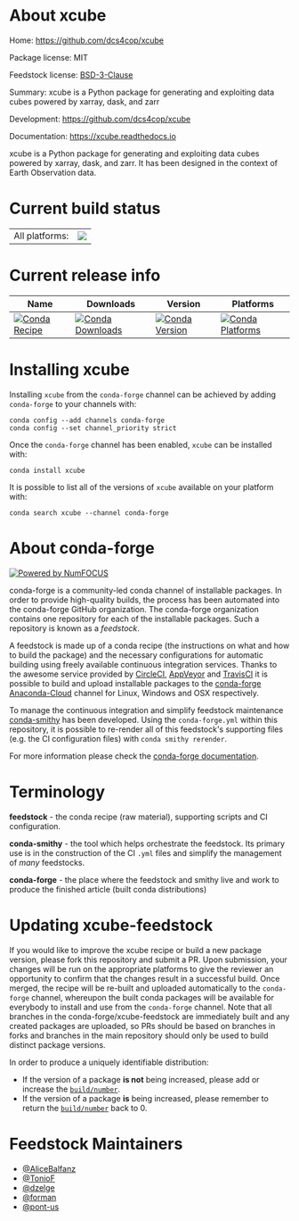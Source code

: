 About xcube
===========

Home: https://github.com/dcs4cop/xcube

Package license: MIT

Feedstock license: [BSD-3-Clause](https://github.com/conda-forge/xcube-feedstock/blob/master/LICENSE.txt)

Summary: xcube is a Python package for generating and exploiting data cubes powered by xarray, dask, and zarr

Development: https://github.com/dcs4cop/xcube

Documentation: https://xcube.readthedocs.io

xcube is a Python package for generating and exploiting data cubes powered by xarray, dask, and zarr. It has been designed in the context of Earth Observation data.

Current build status
====================


<table><tr><td>All platforms:</td>
    <td>
      <a href="https://dev.azure.com/conda-forge/feedstock-builds/_build/latest?definitionId=8218&branchName=master">
        <img src="https://dev.azure.com/conda-forge/feedstock-builds/_apis/build/status/xcube-feedstock?branchName=master">
      </a>
    </td>
  </tr>
</table>

Current release info
====================

| Name | Downloads | Version | Platforms |
| --- | --- | --- | --- |
| [![Conda Recipe](https://img.shields.io/badge/recipe-xcube-green.svg)](https://anaconda.org/conda-forge/xcube) | [![Conda Downloads](https://img.shields.io/conda/dn/conda-forge/xcube.svg)](https://anaconda.org/conda-forge/xcube) | [![Conda Version](https://img.shields.io/conda/vn/conda-forge/xcube.svg)](https://anaconda.org/conda-forge/xcube) | [![Conda Platforms](https://img.shields.io/conda/pn/conda-forge/xcube.svg)](https://anaconda.org/conda-forge/xcube) |

Installing xcube
================

Installing `xcube` from the `conda-forge` channel can be achieved by adding `conda-forge` to your channels with:

```
conda config --add channels conda-forge
conda config --set channel_priority strict
```

Once the `conda-forge` channel has been enabled, `xcube` can be installed with:

```
conda install xcube
```

It is possible to list all of the versions of `xcube` available on your platform with:

```
conda search xcube --channel conda-forge
```


About conda-forge
=================

[![Powered by NumFOCUS](https://img.shields.io/badge/powered%20by-NumFOCUS-orange.svg?style=flat&colorA=E1523D&colorB=007D8A)](http://numfocus.org)

conda-forge is a community-led conda channel of installable packages.
In order to provide high-quality builds, the process has been automated into the
conda-forge GitHub organization. The conda-forge organization contains one repository
for each of the installable packages. Such a repository is known as a *feedstock*.

A feedstock is made up of a conda recipe (the instructions on what and how to build
the package) and the necessary configurations for automatic building using freely
available continuous integration services. Thanks to the awesome service provided by
[CircleCI](https://circleci.com/), [AppVeyor](https://www.appveyor.com/)
and [TravisCI](https://travis-ci.com/) it is possible to build and upload installable
packages to the [conda-forge](https://anaconda.org/conda-forge)
[Anaconda-Cloud](https://anaconda.org/) channel for Linux, Windows and OSX respectively.

To manage the continuous integration and simplify feedstock maintenance
[conda-smithy](https://github.com/conda-forge/conda-smithy) has been developed.
Using the ``conda-forge.yml`` within this repository, it is possible to re-render all of
this feedstock's supporting files (e.g. the CI configuration files) with ``conda smithy rerender``.

For more information please check the [conda-forge documentation](https://conda-forge.org/docs/).

Terminology
===========

**feedstock** - the conda recipe (raw material), supporting scripts and CI configuration.

**conda-smithy** - the tool which helps orchestrate the feedstock.
                   Its primary use is in the construction of the CI ``.yml`` files
                   and simplify the management of *many* feedstocks.

**conda-forge** - the place where the feedstock and smithy live and work to
                  produce the finished article (built conda distributions)


Updating xcube-feedstock
========================

If you would like to improve the xcube recipe or build a new
package version, please fork this repository and submit a PR. Upon submission,
your changes will be run on the appropriate platforms to give the reviewer an
opportunity to confirm that the changes result in a successful build. Once
merged, the recipe will be re-built and uploaded automatically to the
`conda-forge` channel, whereupon the built conda packages will be available for
everybody to install and use from the `conda-forge` channel.
Note that all branches in the conda-forge/xcube-feedstock are
immediately built and any created packages are uploaded, so PRs should be based
on branches in forks and branches in the main repository should only be used to
build distinct package versions.

In order to produce a uniquely identifiable distribution:
 * If the version of a package **is not** being increased, please add or increase
   the [``build/number``](https://docs.conda.io/projects/conda-build/en/latest/resources/define-metadata.html#build-number-and-string).
 * If the version of a package **is** being increased, please remember to return
   the [``build/number``](https://docs.conda.io/projects/conda-build/en/latest/resources/define-metadata.html#build-number-and-string)
   back to 0.

Feedstock Maintainers
=====================

* [@AliceBalfanz](https://github.com/AliceBalfanz/)
* [@TonioF](https://github.com/TonioF/)
* [@dzelge](https://github.com/dzelge/)
* [@forman](https://github.com/forman/)
* [@pont-us](https://github.com/pont-us/)

